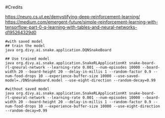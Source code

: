
#Credits

https://neuro.cs.ut.ee/demystifying-deep-reinforcement-learning/
https://medium.com/emergent-future/simple-reinforcement-learning-with-tensorflow-part-0-q-learning-with-tables-and-neural-networks-d195264329d0

```shell script
#with saved model
## train the model
java org.divy.ai.snake.application.DQNSnakeBoard 

## Use trained model
java org.divy.ai.snake.application.SnakeRLApplicationKt snake-board-rl-qneural-network --learning-rate 0.001 --num-episodes 10000 --board-width 20 --board-height 20 --delay-in-millis 1 --random-factor 0.9 --num-food-drops 10 --experience-buffer-size 10000 --use-saved-model=./DNSnakeBoard.model --use-eight-direction --random-decay=0.99

#without saved model
java org.divy.ai.snake.application.SnakeRLApplicationKt snake-board-rl-qneural-network --learning-rate 0.001 --num-episodes 10000 --board-width 20 --board-height 20 --delay-in-millis 1 --random-factor 0.9 --num-food-drops 10 --experience-buffer-size 10000 --use-eight-direction --random-decay=0.99
```
